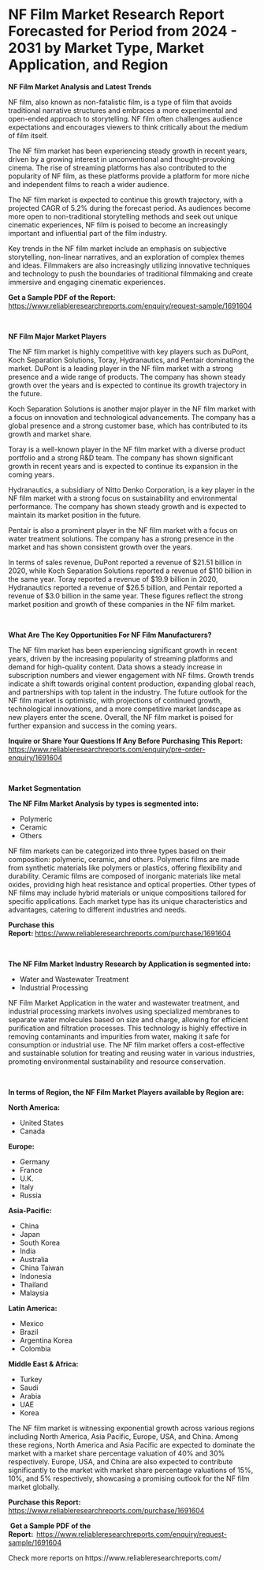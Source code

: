 <p><h1>NF Film Market Research Report Forecasted for Period from 2024 -  2031 by Market Type, Market Application, and Region</h1></p><p><strong>NF Film Market Analysis and Latest Trends</strong></p>
<p><p>NF film, also known as non-fatalistic film, is a type of film that avoids traditional narrative structures and embraces a more experimental and open-ended approach to storytelling. NF film often challenges audience expectations and encourages viewers to think critically about the medium of film itself.</p><p>The NF film market has been experiencing steady growth in recent years, driven by a growing interest in unconventional and thought-provoking cinema. The rise of streaming platforms has also contributed to the popularity of NF film, as these platforms provide a platform for more niche and independent films to reach a wider audience.</p><p>The NF film market is expected to continue this growth trajectory, with a projected CAGR of 5.2% during the forecast period. As audiences become more open to non-traditional storytelling methods and seek out unique cinematic experiences, NF film is poised to become an increasingly important and influential part of the film industry.</p><p>Key trends in the NF film market include an emphasis on subjective storytelling, non-linear narratives, and an exploration of complex themes and ideas. Filmmakers are also increasingly utilizing innovative techniques and technology to push the boundaries of traditional filmmaking and create immersive and engaging cinematic experiences.</p></p>
<p><strong>Get a Sample PDF of the Report:&nbsp;</strong> <a href="https://www.reliableresearchreports.com/enquiry/request-sample/1691604">https://www.reliableresearchreports.com/enquiry/request-sample/1691604</a></p>
<p>&nbsp;</p>
<p><strong>NF Film Major Market Players</strong></p>
<p><p>The NF film market is highly competitive with key players such as DuPont, Koch Separation Solutions, Toray, Hydranautics, and Pentair dominating the market. DuPont is a leading player in the NF film market with a strong presence and a wide range of products. The company has shown steady growth over the years and is expected to continue its growth trajectory in the future.</p><p>Koch Separation Solutions is another major player in the NF film market with a focus on innovation and technological advancements. The company has a global presence and a strong customer base, which has contributed to its growth and market share.</p><p>Toray is a well-known player in the NF film market with a diverse product portfolio and a strong R&D team. The company has shown significant growth in recent years and is expected to continue its expansion in the coming years.</p><p>Hydranautics, a subsidiary of Nitto Denko Corporation, is a key player in the NF film market with a strong focus on sustainability and environmental performance. The company has shown steady growth and is expected to maintain its market position in the future.</p><p>Pentair is also a prominent player in the NF film market with a focus on water treatment solutions. The company has a strong presence in the market and has shown consistent growth over the years.</p><p>In terms of sales revenue, DuPont reported a revenue of $21.51 billion in 2020, while Koch Separation Solutions reported a revenue of $110 billion in the same year. Toray reported a revenue of $19.9 billion in 2020, Hydranautics reported a revenue of $26.5 billion, and Pentair reported a revenue of $3.0 billion in the same year. These figures reflect the strong market position and growth of these companies in the NF film market.</p></p>
<p>&nbsp;</p>
<p><strong>What Are The Key Opportunities For NF Film Manufacturers?</strong></p>
<p><p>The NF film market has been experiencing significant growth in recent years, driven by the increasing popularity of streaming platforms and demand for high-quality content. Data shows a steady increase in subscription numbers and viewer engagement with NF films. Growth trends indicate a shift towards original content production, expanding global reach, and partnerships with top talent in the industry. The future outlook for the NF film market is optimistic, with projections of continued growth, technological innovations, and a more competitive market landscape as new players enter the scene. Overall, the NF film market is poised for further expansion and success in the coming years.</p></p>
<p><strong>Inquire or Share Your Questions If Any Before Purchasing This Report:</strong> <a href="https://www.reliableresearchreports.com/enquiry/pre-order-enquiry/1691604">https://www.reliableresearchreports.com/enquiry/pre-order-enquiry/1691604</a></p>
<p>&nbsp;</p>
<p><strong>Market Segmentation</strong></p>
<p><strong>The NF Film Market Analysis by types is segmented into:</strong></p>
<p><ul><li>Polymeric</li><li>Ceramic</li><li>Others</li></ul></p>
<p><p>NF film markets can be categorized into three types based on their composition: polymeric, ceramic, and others. Polymeric films are made from synthetic materials like polymers or plastics, offering flexibility and durability. Ceramic films are composed of inorganic materials like metal oxides, providing high heat resistance and optical properties. Other types of NF films may include hybrid materials or unique compositions tailored for specific applications. Each market type has its unique characteristics and advantages, catering to different industries and needs.</p></p>
<p><strong>Purchase this Report:&nbsp;</strong><a href="https://www.reliableresearchreports.com/purchase/1691604">https://www.reliableresearchreports.com/purchase/1691604</a></p>
<p>&nbsp;</p>
<p><strong>The NF Film Market Industry Research by Application is segmented into:</strong></p>
<p><ul><li>Water and Wastewater Treatment</li><li>Industrial Processing</li></ul></p>
<p><p>NF Film Market Application in the water and wastewater treatment, and industrial processing markets involves using specialized membranes to separate water molecules based on size and charge, allowing for efficient purification and filtration processes. This technology is highly effective in removing contaminants and impurities from water, making it safe for consumption or industrial use. The NF film market offers a cost-effective and sustainable solution for treating and reusing water in various industries, promoting environmental sustainability and resource conservation.</p></p>
<p>&nbsp;</p>
<p><strong>In terms of Region, the NF Film Market Players available by Region are:</strong></p>
<p>
    <p> <strong> North America: </strong>
        <ul>
            <li>United States</li>
            <li>Canada</li>
        </ul>
        </p> 
    <p> <strong> Europe: </strong>
        <ul>
            <li>Germany</li>
            <li>France</li>
            <li>U.K.</li>
            <li>Italy</li>
            <li>Russia</li>
        </ul>
        </p> 
    <p> <strong> Asia-Pacific: </strong>
        <ul>
            <li>China</li>
            <li>Japan</li>
            <li>South Korea</li>
            <li>India</li>
            <li>Australia</li>
            <li>China Taiwan</li>
            <li>Indonesia</li>
            <li>Thailand</li>
            <li>Malaysia</li>
        </ul>
        </p> 
    <p> <strong> Latin America: </strong>
        <ul>
            <li>Mexico</li>
            <li>Brazil</li>
            <li>Argentina Korea</li>
            <li>Colombia</li>
        </ul>
        </p> 
    <p> <strong> Middle East & Africa: </strong>
        <ul>
            <li>Turkey</li>
            <li>Saudi</li>
            <li>Arabia</li>
            <li>UAE</li>
            <li>Korea</li>
        </ul>
    </p>
    </p>
<p><p>The NF film market is witnessing exponential growth across various regions including North America, Asia Pacific, Europe, USA, and China. Among these regions, North America and Asia Pacific are expected to dominate the market with a market share percentage valuation of 40% and 30% respectively. Europe, USA, and China are also expected to contribute significantly to the market with market share percentage valuations of 15%, 10%, and 5% respectively, showcasing a promising outlook for the NF film market globally.</p></p>
<p><strong>Purchase this Report: </strong><a href="https://www.reliableresearchreports.com/purchase/1691604">https://www.reliableresearchreports.com/purchase/1691604</a></p>
<p>&nbsp;<strong>Get a Sample PDF of the Report:&nbsp;&nbsp;</strong><a href="https://www.reliableresearchreports.com/enquiry/request-sample/1691604">https://www.reliableresearchreports.com/enquiry/request-sample/1691604</a></p>
<p><strong></strong></p>
<p>Check more reports on https://www.reliableresearchreports.com/</p>